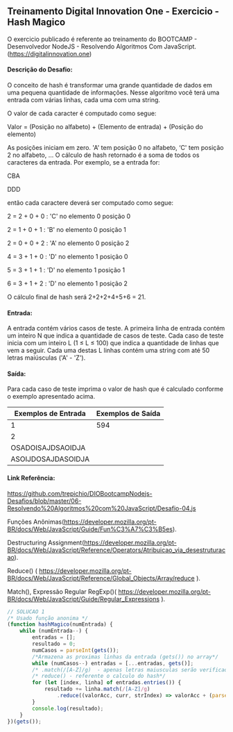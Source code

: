 ## Treinamento Digital Innovation One - Exercicio - Hash Magico

O exercicio publicado é referente ao treinamento do BOOTCAMP - Desenvolvedor NodeJS -  Resolvendo Algoritmos Com JavaScript.
(https://digitalinnovation.one)

#### Descrição do Desafio:

O conceito de hash é transformar uma grande quantidade de dados em uma pequena quantidade de informações. Nesse algoritmo você terá uma entrada com várias linhas, cada uma com uma string. 

O valor de cada caracter é computado como segue:

Valor = (Posição no alfabeto) + (Elemento de entrada) + (Posição do elemento)

As posições iniciam em zero. 'A' tem posição 0 no alfabeto, ‘C' tem posição 2 no alfabeto, ... O cálculo de hash retornado é a soma de todos os caracteres da entrada. Por exemplo, se a entrada for:

CBA

DDD

então cada caractere deverá ser computado como segue:

2 = 2 + 0 + 0 : 'C' no elemento 0 posição 0

2 = 1 + 0 + 1 : 'B' no elemento 0 posição 1

2 = 0 + 0 + 2 : 'A' no elemento 0 posição 2

4 = 3 + 1 + 0 : 'D' no elemento 1 posição 0

5 = 3 + 1 + 1 : 'D' no elemento 1 posição 1

6 = 3 + 1 + 2 : 'D' no elemento 1 posição 2

O cálculo final de hash será 2+2+2+4+5+6 = 21.


#### Entrada:

A entrada contém vários casos de teste. A primeira linha de entrada contém um inteiro N que indica a quantidade de casos de teste. Cada caso de teste inicia com um inteiro L (1 ≤ L ≤ 100) que indica a quantidade de linhas que vem a seguir. Cada uma destas L linhas contém uma string com até 50 letras maiúsculas ('A' - 'Z').

#### Saída:

Para cada caso de teste imprima o valor de hash que é calculado conforme o exemplo apresentado acima.

Exemplos de Entrada  | Exemplos de Saída
------------- | -------------
1 | 594
2 |
OSADOISAJDSAOIDJA |
ASOIJDOSAJDASOIDJA |	





#### Link Referência:
https://github.com/trepichio/DIOBootcampNodejs-Desafios/blob/master/06-Resolvendo%20Algoritmos%20com%20JavaScript/Desafio-04.js

Funções Anônimas(https://developer.mozilla.org/pt-BR/docs/Web/JavaScript/Guide/Fun%C3%A7%C3%B5es).

Destructuring Assignment(https://developer.mozilla.org/pt-BR/docs/Web/JavaScript/Reference/Operators/Atribuicao_via_desestruturacao).

Reduce() ( https://developer.mozilla.org/pt-BR/docs/Web/JavaScript/Reference/Global_Objects/Array/reduce ).

Match(), Expressão Regular RegExp()( https://developer.mozilla.org/pt-BR/docs/Web/JavaScript/Guide/Regular_Expressions ).



```javascript
// SOLUCAO 1 
/* Usado função anonima */
(function hashMagico(numEntrada) {
    while (numEntrada--) {
        entradas = [];
        resultado = 0;
        numCasos = parseInt(gets());
        /*Armazena as proximas linhas da entrada (gets()) no array*/
        while (numCasos--) entradas = [...entradas, gets()];
        /* .match(/[A-Z]/g)  - apenas letras maiusculas serão verificadas*/
        /* reduce() - referente o calculo do hash*/
        for (let [index, linha] of entradas.entries()) {
            resultado += linha.match(/[A-Z]/g)
                .reduce((valorAcc, curr, strIndex) => valorAcc + (parseInt(curr, 36) - 10) + index + strIndex, 0);
        }
        console.log(resultado);
    }
})(gets());
```

